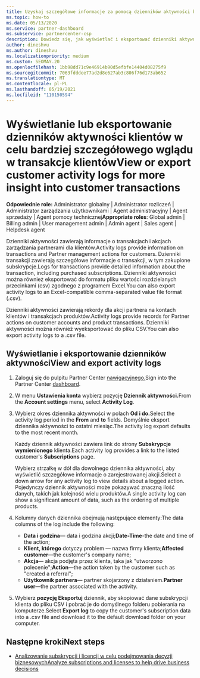 ```yaml
---
title: Uzyskaj szczegółowe informacje za pomocą dzienników aktywności klientów
ms.topic: how-to
ms.date: 05/13/2020
ms.service: partner-dashboard
ms.subservice: partnercenter-csp
description: Dowiedz się, jak wyświetlać i eksportować dzienniki aktywności, aby uzyskać wgląd w transakcje konta klienta i inne działania związane z zarządzaniem partnerami.
author: dineshvu
ms.author: dineshvu
ms.localizationpriority: medium
ms.custom: SEOMAY.20
ms.openlocfilehash: 1bb98dd71c9e46914b90d5efbfe14404d08275f9
ms.sourcegitcommit: 7063fdddee77ad2d8e627ab3c806f76d173ab652
ms.translationtype: MT
ms.contentlocale: pl-PL
ms.lasthandoff: 05/19/2021
ms.locfileid: "110150594"
---
```

# <a name="view-or-export-customer-activity-logs-for-more-insight-into-customer-transactions"></a><span data-ttu-id="08a48-103">Wyświetlanie lub eksportowanie dzienników aktywności klientów w celu bardziej szczegółowego wglądu w transakcje klientów</span><span class="sxs-lookup"><span data-stu-id="08a48-103">View or export customer activity logs for more insight into customer transactions</span></span>

<span data-ttu-id="08a48-104">**Odpowiednie role:** Administrator globalny | Administrator rozliczeń | Administrator zarządzania użytkownikami | Agent administracyjny | Agent sprzedaży | Agent pomocy technicznej</span><span class="sxs-lookup"><span data-stu-id="08a48-104">**Appropriate roles**: Global admin | Billing admin | User management admin | Admin agent | Sales agent | Helpdesk agent</span></span>

<span data-ttu-id="08a48-105">Dzienniki aktywności zawierają informacje o transakcjach i akcjach zarządzania partnerami dla klientów.</span><span class="sxs-lookup"><span data-stu-id="08a48-105">Activity logs provide information on transactions and Partner management actions for customers.</span></span> <span data-ttu-id="08a48-106">Dzienniki transakcji zawierają szczegółowe informacje o transakcji, w tym zakupione subskrypcje.</span><span class="sxs-lookup"><span data-stu-id="08a48-106">Logs for transactions provide detailed information about the transaction, including purchased subscriptions.</span></span> <span data-ttu-id="08a48-107">Dzienniki aktywności można również eksportować do formatu pliku wartości rozdzielanych przecinkami (csv) zgodnego z programem Excel.</span><span class="sxs-lookup"><span data-stu-id="08a48-107">You can also export activity logs to an Excel-compatible comma-separated value file format (.csv).</span></span>

<span data-ttu-id="08a48-108">Dzienniki aktywności zawierają rekordy dla akcji partnera na kontach klientów i transakcjach produktów.</span><span class="sxs-lookup"><span data-stu-id="08a48-108">Activity logs provide records for Partner actions on customer accounts and product transactions.</span></span> <span data-ttu-id="08a48-109">Dzienniki aktywności można również wyeksportować do pliku CSV.</span><span class="sxs-lookup"><span data-stu-id="08a48-109">You can also export activity logs to a .csv file.</span></span>

## <a name="view-and-export-activity-logs"></a><span data-ttu-id="08a48-110">Wyświetlanie i eksportowanie dzienników aktywności</span><span class="sxs-lookup"><span data-stu-id="08a48-110">View and export activity logs</span></span>

1. <span data-ttu-id="08a48-111">Zaloguj się do pulpitu Partner Center [nawigacyjnego.](https://partner.microsoft.com/dashboard)</span><span class="sxs-lookup"><span data-stu-id="08a48-111">Sign into the Partner Center [dashboard](https://partner.microsoft.com/dashboard).</span></span>

2. <span data-ttu-id="08a48-112">W menu **Ustawienia konta** wybierz pozycję **Dziennik aktywności.**</span><span class="sxs-lookup"><span data-stu-id="08a48-112">From the **Account settings** menu, select **Activity Log**.</span></span>

3. <span data-ttu-id="08a48-113">Wybierz okres dziennika aktywności w polach **Od** **i do.**</span><span class="sxs-lookup"><span data-stu-id="08a48-113">Select the activity log period in the **From** and **to** fields.</span></span> <span data-ttu-id="08a48-114">Domyślnie eksport dziennika aktywności to ostatni miesiąc.</span><span class="sxs-lookup"><span data-stu-id="08a48-114">The activity log export defaults to the most recent month.</span></span>

   <span data-ttu-id="08a48-115">Każdy dziennik aktywności zawiera link do strony **Subskrypcje wymienionego** klienta.</span><span class="sxs-lookup"><span data-stu-id="08a48-115">Each activity log provides a link to the listed customer's **Subscriptions** page.</span></span>

   <span data-ttu-id="08a48-116">Wybierz strzałkę w dół dla dowolnego dziennika aktywności, aby wyświetlić szczegółowe informacje o zarejestrowanej akcji.</span><span class="sxs-lookup"><span data-stu-id="08a48-116">Select a down arrow for any activity log to view details about a logged action.</span></span> <span data-ttu-id="08a48-117">Pojedynczy dziennik aktywności może pokazywać znaczną ilość danych, takich jak kolejność wielu produktów.</span><span class="sxs-lookup"><span data-stu-id="08a48-117">A single activity log can show a significant amount of data, such as the ordering of multiple products.</span></span>

4. <span data-ttu-id="08a48-118">Kolumny danych dziennika obejmują następujące elementy:</span><span class="sxs-lookup"><span data-stu-id="08a48-118">The data columns of the log include the following:</span></span>
   - <span data-ttu-id="08a48-119">**Data i godzina**— data i godzina akcji;</span><span class="sxs-lookup"><span data-stu-id="08a48-119">**Date-Time**-the date and time of the action;</span></span>
   - <span data-ttu-id="08a48-120">**Klient, którego** dotyczy problem — nazwa firmy klienta;</span><span class="sxs-lookup"><span data-stu-id="08a48-120">**Affected customer**—the customer's company name;</span></span>
   - <span data-ttu-id="08a48-121">**Akcja**— akcja podjęta przez klienta, taka jak "utworzono polecenie";</span><span class="sxs-lookup"><span data-stu-id="08a48-121">**Action**—the action taken by the customer such as "created a referral";</span></span>
   - <span data-ttu-id="08a48-122">**Użytkownik partnera**— partner skojarzony z działaniem.</span><span class="sxs-lookup"><span data-stu-id="08a48-122">**Partner user**—the partner associated with the activity.</span></span>

5. <span data-ttu-id="08a48-123">Wybierz **pozycję Eksportuj** dziennik, aby skopiować dane subskrypcji klienta do pliku CSV i pobrać je do domyślnego folderu pobierania na komputerze.</span><span class="sxs-lookup"><span data-stu-id="08a48-123">Select **Export log** to copy the customer's subscription data into a .csv file and download it to the default download folder on your computer.</span></span>

## <a name="next-steps"></a><span data-ttu-id="08a48-124">Następne kroki</span><span class="sxs-lookup"><span data-stu-id="08a48-124">Next steps</span></span>

- [<span data-ttu-id="08a48-125">Analizowanie subskrypcji i licencji w celu podejmowania decyzji biznesowych</span><span class="sxs-lookup"><span data-stu-id="08a48-125">Analyze subscriptions and licenses to help drive business decisions</span></span>](analyze-subscriptions-licenses.md)
